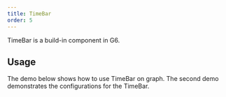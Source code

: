 ```yaml
---
title: TimeBar
order: 5
---
```


TimeBar is a build-in component in G6.

## Usage

The demo below shows how to use TimeBar on graph. The second demo demonstrates the configurations for the TimeBar.

